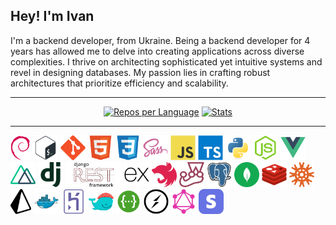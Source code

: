 <h2 align="left">Hey! I'm Ivan </h2>

<div align="left">
<p> I'm a backend developer, from Ukraine. 
Being a backend developer for 4 years has allowed me to delve into creating applications across diverse complexities. 
I thrive on architecting sophisticated yet intuitive systems and revel in designing databases. 
My passion lies in crafting robust architectures that prioritize efficiency and scalability.
</p>
</div>

---

<div align="center">

[![Repos per Language](http://github-profile-summary-cards.vercel.app/api/cards/repos-per-language?username=mebius01&theme=default)](http://github.com/mebius01) [![Stats](http://github-profile-summary-cards.vercel.app/api/cards/stats?username=mebius01&theme=default)](http://github.com/mebius01)

</div>

---

<div align="left">
  <img src="https://raw.githubusercontent.com/mebius01/mebius01/main/img/debian.png" height="40" alt="debian" />
  <img src="https://raw.githubusercontent.com/mebius01/mebius01/main/img/bash.svg" height="40" alt="bash"/> 
  <img src="https://raw.githubusercontent.com/mebius01/mebius01/main/img/git.svg" height="40" alt="git" />
  <img src="https://raw.githubusercontent.com/mebius01/mebius01/main/img/html.svg" height="40" alt="html" /> 
  <img src="https://raw.githubusercontent.com/mebius01/mebius01/main/img/css.svg" height="40" alt="css" /> 
  <img src="https://raw.githubusercontent.com/mebius01/mebius01/main/img/sass.svg" height="40" alt="sass" /> 
  <img src="https://raw.githubusercontent.com/mebius01/mebius01/main/img/js.svg" height="40" alt="js" /> 
  <img src="https://raw.githubusercontent.com/mebius01/mebius01/main/img/ts.svg" height="40" alt="ts" /> 
  <img src="https://raw.githubusercontent.com/mebius01/mebius01/main/img/python.svg" height="40" alt="python" /> 
  <img src="https://raw.githubusercontent.com/mebius01/mebius01/main/img/node.svg" height="40" alt="nodejs" /> 
  <img src="https://raw.githubusercontent.com/mebius01/mebius01/main/img/vue.svg" height="40" alt="vuejs" /> 
  <img src="https://raw.githubusercontent.com/mebius01/mebius01/main/img/nuxt.svg" height="40" alt="nuxtjs" /> 
  <img src="https://raw.githubusercontent.com/mebius01/mebius01/main/img/django.svg" height="40" alt="django" /> 
  <img src="https://raw.githubusercontent.com/mebius01/mebius01/main/img/drf.png" height="40" alt="django rest framework"/>
  <img src="https://raw.githubusercontent.com/mebius01/mebius01/main/img/express.svg" height="40" alt="express" /> 
  <img src="https://raw.githubusercontent.com/mebius01/mebius01/main/img/nest.svg" height="40" alt="nestjs" /> 
  <img src="https://raw.githubusercontent.com/mebius01/mebius01/main/img/jest.svg" height="40" alt="jest" /> 
  <img src="https://raw.githubusercontent.com/mebius01/mebius01/main/img/pg.svg" height="40" alt="postgres" /> 
  <img src="https://raw.githubusercontent.com/mebius01/mebius01/main/img/mongodb.svg" height="40" alt="mongodb" />
  <img src="https://raw.githubusercontent.com/mebius01/mebius01/main/img/redis.svg" height="40" alt="redis" /> 
  <img src="https://raw.githubusercontent.com/mebius01/mebius01/main/img/knex.png" height="40" alt="knex" /> 
  <img src="https://raw.githubusercontent.com/mebius01/mebius01/main/img/prisma.png" height="40" alt="prisma" />
  <img src="https://raw.githubusercontent.com/mebius01/mebius01/main/img/docker.svg" height="40" alt="docker" /> 
  <img src="https://raw.githubusercontent.com/mebius01/mebius01/main/img/heroku.svg" height="40" alt="heroku" /> 
  <img src="https://raw.githubusercontent.com/mebius01/mebius01/main/img/dokku.png" height="40" alt="dokku" />
  <img src="https://raw.githubusercontent.com/mebius01/mebius01/main/img/swagger.png" height="40" alt="swagger" />
  <img src="https://raw.githubusercontent.com/mebius01/mebius01/main/img/socketio.png" height="40" alt="websocket" />
  <img src="https://raw.githubusercontent.com/mebius01/mebius01/main/img/graphql.png" height="40" alt="graphql" />
  <img src="https://raw.githubusercontent.com/mebius01/mebius01/main/img/stripe.webp" height="40" alt="stripe" />
</div>


